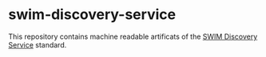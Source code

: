 # swim-discovery-service

This repository contains machine readable artificats of the [SWIM Discovery Service](https://discovery.swim.aero) standard.
